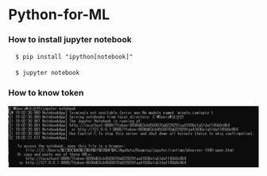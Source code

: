 # Python-for-ML
### How to install jupyter notebook
```shell
  $ pip install "ipython[notebook]"
  
  $ jupyter notebook
```

### How to know token
 ![](/j.png)
